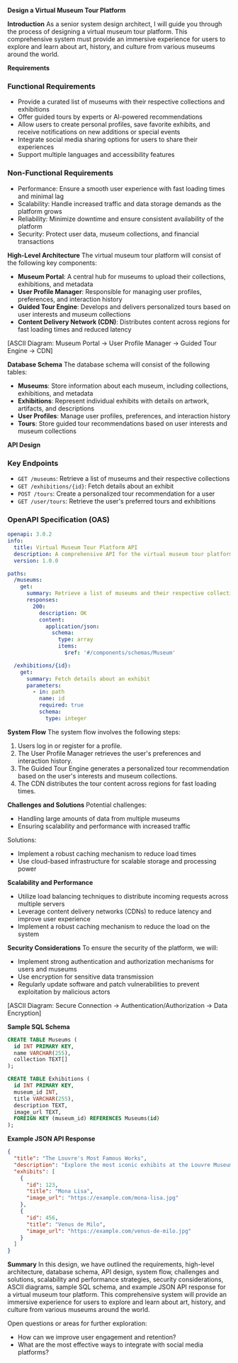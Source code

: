 **Design a Virtual Museum Tour Platform**

**Introduction**
As a senior system design architect, I will guide you through the process of designing a virtual museum tour platform. This comprehensive system must provide an immersive experience for users to explore and learn about art, history, and culture from various museums around the world.

**Requirements**

### Functional Requirements

* Provide a curated list of museums with their respective collections and exhibitions
* Offer guided tours by experts or AI-powered recommendations
* Allow users to create personal profiles, save favorite exhibits, and receive notifications on new additions or special events
* Integrate social media sharing options for users to share their experiences
* Support multiple languages and accessibility features

### Non-Functional Requirements

* Performance: Ensure a smooth user experience with fast loading times and minimal lag
* Scalability: Handle increased traffic and data storage demands as the platform grows
* Reliability: Minimize downtime and ensure consistent availability of the platform
* Security: Protect user data, museum collections, and financial transactions

**High-Level Architecture**
The virtual museum tour platform will consist of the following key components:

* **Museum Portal**: A central hub for museums to upload their collections, exhibitions, and metadata
* **User Profile Manager**: Responsible for managing user profiles, preferences, and interaction history
* **Guided Tour Engine**: Develops and delivers personalized tours based on user interests and museum collections
* **Content Delivery Network (CDN)**: Distributes content across regions for fast loading times and reduced latency

[ASCII Diagram: Museum Portal -> User Profile Manager -> Guided Tour Engine -> CDN]

**Database Schema**
The database schema will consist of the following tables:

* **Museums**: Store information about each museum, including collections, exhibitions, and metadata
* **Exhibitions**: Represent individual exhibits with details on artwork, artifacts, and descriptions
* **User Profiles**: Manage user profiles, preferences, and interaction history
* **Tours**: Store guided tour recommendations based on user interests and museum collections

**API Design**

### Key Endpoints

* `GET /museums`: Retrieve a list of museums and their respective collections
* `GET /exhibitions/{id}`: Fetch details about an exhibit
* `POST /tours`: Create a personalized tour recommendation for a user
* `GET /user/tours`: Retrieve the user's preferred tours and exhibitions

### OpenAPI Specification (OAS)
```yaml
openapi: 3.0.2
info:
  title: Virtual Museum Tour Platform API
  description: A comprehensive API for the virtual museum tour platform
  version: 1.0.0

paths:
  /museums:
    get:
      summary: Retrieve a list of museums and their respective collections
      responses:
        200:
          description: OK
          content:
            application/json:
              schema:
                type: array
                items:
                  $ref: '#/components/schemas/Museum'

  /exhibitions/{id}:
    get:
      summary: Fetch details about an exhibit
      parameters:
        - in: path
          name: id
          required: true
          schema:
            type: integer

```

**System Flow**
The system flow involves the following steps:

1. Users log in or register for a profile.
2. The User Profile Manager retrieves the user's preferences and interaction history.
3. The Guided Tour Engine generates a personalized tour recommendation based on the user's interests and museum collections.
4. The CDN distributes the tour content across regions for fast loading times.

**Challenges and Solutions**
Potential challenges:

* Handling large amounts of data from multiple museums
* Ensuring scalability and performance with increased traffic

Solutions:

* Implement a robust caching mechanism to reduce load times
* Use cloud-based infrastructure for scalable storage and processing power

**Scalability and Performance**

* Utilize load balancing techniques to distribute incoming requests across multiple servers
* Leverage content delivery networks (CDNs) to reduce latency and improve user experience
* Implement a robust caching mechanism to reduce the load on the system

**Security Considerations**
To ensure the security of the platform, we will:

* Implement strong authentication and authorization mechanisms for users and museums
* Use encryption for sensitive data transmission
* Regularly update software and patch vulnerabilities to prevent exploitation by malicious actors

[ASCII Diagram: Secure Connection -> Authentication/Authorization -> Data Encryption]

**Sample SQL Schema**
```sql
CREATE TABLE Museums (
  id INT PRIMARY KEY,
  name VARCHAR(255),
  collection TEXT[]
);

CREATE TABLE Exhibitions (
  id INT PRIMARY KEY,
  museum_id INT,
  title VARCHAR(255),
  description TEXT,
  image_url TEXT,
  FOREIGN KEY (museum_id) REFERENCES Museums(id)
);
```

**Example JSON API Response**
```json
{
  "title": "The Louvre's Most Famous Works",
  "description": "Explore the most iconic exhibits at the Louvre Museum",
  "exhibits": [
    {
      "id": 123,
      "title": "Mona Lisa",
      "image_url": "https://example.com/mona-lisa.jpg"
    },
    {
      "id": 456,
      "title": "Venus de Milo",
      "image_url": "https://example.com/venus-de-milo.jpg"
    }
  ]
}
```

**Summary**
In this design, we have outlined the requirements, high-level architecture, database schema, API design, system flow, challenges and solutions, scalability and performance strategies, security considerations, ASCII diagrams, sample SQL schema, and example JSON API response for a virtual museum tour platform. This comprehensive system will provide an immersive experience for users to explore and learn about art, history, and culture from various museums around the world.

Open questions or areas for further exploration:

* How can we improve user engagement and retention?
* What are the most effective ways to integrate with social media platforms?